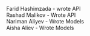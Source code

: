 Farid Hashimzada - wrote API <br>
Rashad Malikov  - Wrote API <br>
Nariman Aliyev - Wrote Models <br>
Aisha Aliev - Wrote Models
